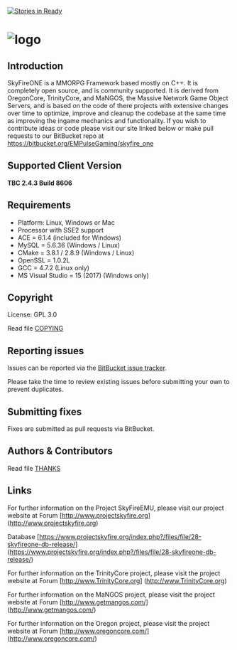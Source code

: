 [![Stories in Ready](https://badge.waffle.io/ProjectSkyfire/SkyFire.548.png?label=ready&title=Ready)](https://waffle.io/ProjectSkyfire/SkyFire.548)
# ![logo](http://www.projectskyfire.org/public/style_images/15_14_skyfire_logo.png)

## Introduction

SkyFireONE is a MMORPG Framework based mostly on C++. 
It is completely open source, and is community supported. 
It is derived from OregonCore, TrinityCore, and MaNGOS, 
the Massive Network Game Object Servers, and is based on 
the code of there projects with extensive changes over time 
to optimize, improve and cleanup the codebase at the same 
time as improving the ingame mechanics and functionality. 
If you wish to contribute ideas or code please visit 
our site linked below or make pull requests to our BitBucket repo at 
https://bitbucket.org/EMPulseGaming/skyfire_one

## Supported Client Version
**TBC 2.4.3 Build 8606**

## Requirements
+ Platform: Linux, Windows or Mac
+ Processor with SSE2 support
+ ACE     = 6.1.4 (included for Windows)
+ MySQL   = 5.6.36 (Windows / Linux)
+ CMake   = 3.8.1 / 2.8.9 (Windows / Linux)
+ OpenSSL = 1.0.2L
+ GCC     = 4.7.2 (Linux only)
+ MS Visual Studio = 15 (2017) (Windows only)

## Copyright

License: GPL 3.0

Read file [COPYING](COPYING.md)

## Reporting issues

Issues can be reported via the [BitBucket issue tracker](https://bitbucket.org/EMPulseGaming/skyfire_one/issues).

Please take the time to review existing issues before submitting your own to
prevent duplicates.

## Submitting fixes

Fixes are submitted as pull requests via BitBucket.

## Authors &amp; Contributors

Read file [THANKS](https://github.com/ProjectSkyfire/SkyFireEMU/tree/master/doc/THANKS.md)


## Links

For further information on the Project SkyFireEMU, please visit our
project website at Forum [http://www.projectskyfire.org] (http://www.projectskyfire.org)

Database [https://www.projectskyfire.org/index.php?/files/file/28-skyfireone-db-release/] (https://www.projectskyfire.org/index.php?/files/file/28-skyfireone-db-release/)

For further information on the TrinityCore project, please visit the
project website at Forum [http://www.TrinityCore.org] (http://www.TrinityCore.org)

For further information on the MaNGOS project, please visit the
project website at Forum [http://www.getmangos.com/] (http://www.getmangos.com/)

For further information on the Oregon project, please visit the
project website at Forum [http://www.oregoncore.com/] (http://www.oregoncore.com/)



